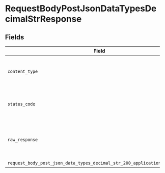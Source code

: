 # RequestBodyPostJsonDataTypesDecimalStrResponse


## Fields

| Field                                                                                                                                                                  | Type                                                                                                                                                                   | Required                                                                                                                                                               | Description                                                                                                                                                            |
| ---------------------------------------------------------------------------------------------------------------------------------------------------------------------- | ---------------------------------------------------------------------------------------------------------------------------------------------------------------------- | ---------------------------------------------------------------------------------------------------------------------------------------------------------------------- | ---------------------------------------------------------------------------------------------------------------------------------------------------------------------- |
| `content_type`                                                                                                                                                         | *String*                                                                                                                                                               | :heavy_check_mark:                                                                                                                                                     | HTTP response content type for this operation                                                                                                                          |
| `status_code`                                                                                                                                                          | *Integer*                                                                                                                                                              | :heavy_check_mark:                                                                                                                                                     | HTTP response status code for this operation                                                                                                                           |
| `raw_response`                                                                                                                                                         | [Faraday::Response](https://www.rubydoc.info/gems/faraday/Faraday/Response)                                                                                            | :heavy_minus_sign:                                                                                                                                                     | Raw HTTP response; suitable for custom response parsing                                                                                                                |
| `request_body_post_json_data_types_decimal_str_200_application_json_object`                                                                                            | [T.nilable(Operations::RequestBodyPostJSONDataTypesDecimalStr200ApplicationJSON)](../../models/operations/requestbodypostjsondatatypesdecimalstr200applicationjson.md) | :heavy_minus_sign:                                                                                                                                                     | OK                                                                                                                                                                     |